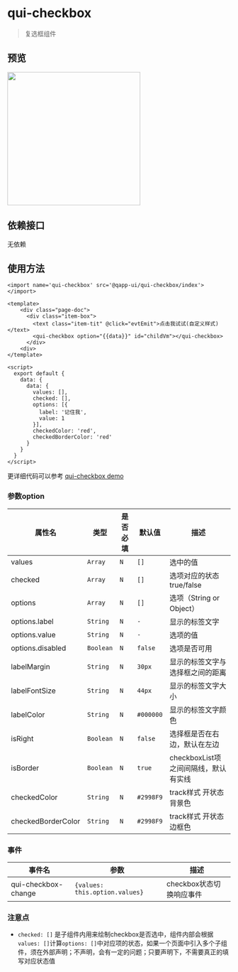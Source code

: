 # qui-checkbox

> 复选框组件

## 预览

<img src="https://qapp-ui.github.io/qapp-ui/docs/assets/qui-checkbox.gif" width="300"/>

## 依赖接口

无依赖

## 使用方法
	
```ux
<import name='qui-checkbox' src='@qapp-ui/qui-checkbox/index'></import>

<template>
    <div class="page-doc">
      <div class="item-box">
        <text class="item-tit" @click="evtEmit">点击我试试(自定义样式)</text>
        <qui-checkbox option="{{data}}" id="childVm"></qui-checkbox>
      </div>
    <div>
</template>

<script>
  export default {
    data: {
      data: {
        values: [],
        checked: [],
        options: [{
          label: '记住我',
          value: 1
        }],
        checkedColor: 'red',
        checkedBorderColor: 'red'
      }
    }
  }
</script>
```

更详细代码可以参考 [qui-checkbox demo](https://github.com/qapp-ui/qapp-ui/blob/master/src/Checkbox/index.ux)

### 参数option

| 属性名 | 类型 | 是否必填 | 默认值 | 描述 |
|----------------|------------|--------|-----|-----|
| values | `Array` |`N`| `[]` | 选中的值 |
| checked | `Array` |`N`| `[]` | 选项对应的状态 true/false |
| options | `Array` |`N`| `[]` | 选项（String or Object） |
| options.label | `String` |`N`| `-` | 显示的标签文字 |
| options.value | `String` |`N`| `-` | 选项的值 |
| options.disabled | `Boolean` |`N`| `false` | 选项是否可用 |
| labelMargin | `String` |`N`| `30px` | 显示的标签文字与选择框之间的距离 |
| labelFontSize | `String` |`N`| `44px` | 显示的标签文字大小 |
| labelColor | `String` |`N`| `#000000` | 显示的标签文字颜色 |
| isRight | `Boolean` |`N`| `false` | 选择框是否在右边，默认在左边 |
| isBorder | `Boolean` |`N`| `true` | checkboxList项之间间隔线，默认有实线 |
| checkedColor | `String` |`N`| `#2998F9` | track样式 开状态背景色 |
| checkedBorderColor | `String` |`N`| `#2998F9` | track样式 开状态边框色 |

### 事件

| 事件名 | 参数 | 描述 | 
|-------|-----|-----|
| qui-checkbox-change | `{values: this.option.values}` | checkbox状态切换响应事件 |

### 注意点
- `checked: []` 是子组件内用来绘制checkbox是否选中，组件内部会根据`values: []`计算`options: []`中对应项的状态，如果一个页面中引入多个子组件，须在外部声明；不声明，会有一定的问题；只要声明下，不需要真正的填写对应状态值
